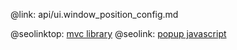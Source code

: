 @link: api/ui.window_position_config.md

@seolinktop: [mvc library](https://webix.com)
@seolink: [popup javascript](https://webix.com/widget/popup/)